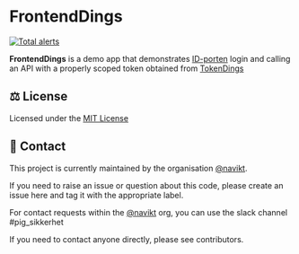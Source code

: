 # FrontendDings

[![Total alerts](https://img.shields.io/lgtm/alerts/g/nais/frontend-dings.svg?logo=lgtm&logoWidth=18)](https://lgtm.com/projects/g/nais/frontend-dings/alerts/)

**FrontendDings** is a demo app that demonstrates [ID-porten](https://eid.difi.no/en/id-porten) login and calling an API with a properly scoped token obtained from [TokenDings](https://github.com/nais/tokendings) 

## ⚖️ License
Licensed under the [MIT License](LICENSE)


## 👥 Contact

This project is currently maintained by the organisation [@navikt](https://github.com/navikt).

If you need to raise an issue or question about this code, please create an issue here and tag it with the appropriate label.

For contact requests within the [@navikt](https://github.com/navikt) org, you can use the slack channel #pig_sikkerhet

If you need to contact anyone directly, please see contributors.
